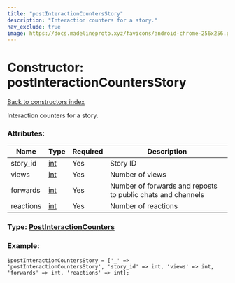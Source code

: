 ```yaml
---
title: "postInteractionCountersStory"
description: "Interaction counters for a story."
nav_exclude: true
image: https://docs.madelineproto.xyz/favicons/android-chrome-256x256.png
---
```

# Constructor: postInteractionCountersStory  
[Back to constructors index](/API_docs/constructors/index.html)



Interaction counters for a story.

### Attributes:

| Name     |    Type       | Required | Description |
|----------|---------------|----------|-------------|
|story\_id|[int](/API_docs/types/int.html) | Yes|Story ID|
|views|[int](/API_docs/types/int.html) | Yes|Number of views|
|forwards|[int](/API_docs/types/int.html) | Yes|Number of forwards and reposts to public chats and channels|
|reactions|[int](/API_docs/types/int.html) | Yes|Number of reactions|



### Type: [PostInteractionCounters](/API_docs/types/PostInteractionCounters.html)


### Example:

```
$postInteractionCountersStory = ['_' => 'postInteractionCountersStory', 'story_id' => int, 'views' => int, 'forwards' => int, 'reactions' => int];
```  

